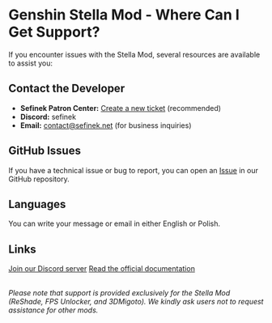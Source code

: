 [//]: # (Title: Genshin Stella Mod Support - How to Get Help)
[//]: # (Description: Find reliable support for Genshin Stella Mod, including help with ReShade, FPS Unlocker, and 3DMigoto. Contact the developer, report issues on GitHub, or join the community on Discord for assistance.)
[//]: # (Tags: Genshin Stella Mod support, Stella Mod help resources, ReShade troubleshooting, FPS Unlocker support, 3DMigoto help, contact Stella Mod developer, Sefinek support, GitHub Stella Mod issues, Discord Genshin Stella Mod, Stella Mod documentation)
[//]: # (Canonical: /genshin-stella-mod/docs?page=support)
[//]: # (Contributors: Sefinek)

# Genshin Stella Mod - Where Can I Get Support? <!-- {#support-overview} -->
If you encounter issues with the Stella Mod, several resources are available to assist you:

## Contact the Developer <!-- {#contact-developer} -->
- **Sefinek Patron Center:** [Create a new ticket](https://patrons.sefinek.net/tickets) (recommended)
- **Discord:** sefinek
- **Email:** [&#99;&#111;&#110;&#116;&#97;&#99;&#116;&#64;&#115;&#101;&#102;&#105;&#110;&#101;&#107;&#46;&#110;&#101;&#116;](mailto:&#99;&#111;&#110;&#116;&#97;&#99;&#116;&#64;&#115;&#101;&#102;&#105;&#110;&#101;&#107;&#46;&#110;&#101;&#116;) (for business inquiries)

## GitHub Issues <!-- {#report-issues} -->
If you have a technical issue or bug to report, you can open an [Issue](https://github.com/sefinek/Genshin-Impact-ReShade/issues/new) in our GitHub repository.

## Languages <!-- {#supported-languages} -->
You can write your message or email in either English or Polish.

## Links <!-- {#urls} -->
[Join our Discord server](https://discord.gg/Yj7fnafTXf)
[Read the official documentation](https://sefinek.net/genshin-stella-mod/docs)

<br>
<i>Please note that support is provided exclusively for the Stella Mod (ReShade, FPS Unlocker, and 3DMigoto). We kindly ask users not to request assistance for other mods.</i>